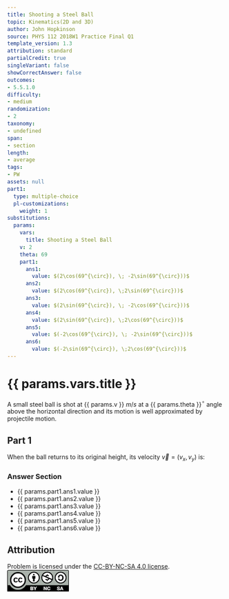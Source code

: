 ```yaml
---
title: Shooting a Steel Ball
topic: Kinematics(2D and 3D)
author: John Hopkinson
source: PHYS 112 2018W1 Practice Final Q1
template_version: 1.3
attribution: standard
partialCredit: true
singleVariant: false
showCorrectAnswer: false
outcomes:
- 5.5.1.0
difficulty:
- medium
randomization:
- 2
taxonomy:
- undefined
span:
- section
length:
- average
tags:
- PW
assets: null
part1:
  type: multiple-choice
  pl-customizations:
    weight: 1
substitutions:
  params:
    vars:
      title: Shooting a Steel Ball
    v: 2
    theta: 69
    part1:
      ans1:
        value: $(2\cos(69^{\circ}), \; -2\sin(69^{\circ}))$
      ans2:
        value: $(2\cos(69^{\circ}), \;2\sin(69^{\circ}))$
      ans3:
        value: $(2\sin(69^{\circ}), \; -2\cos(69^{\circ}))$
      ans4:
        value: $(2\sin(69^{\circ}), \;2\cos(69^{\circ}))$
      ans5:
        value: $(-2\cos(69^{\circ}), \; -2\sin(69^{\circ}))$
      ans6:
        value: $(-2\sin(69^{\circ}), \;2\cos(69^{\circ}))$
---
```

# {{ params.vars.title }}
A small steel ball is shot at {{ params.v }} $m/s$ at a {{ params.theta }}$^{\circ}$ angle above the horizontal direction and its motion is well approximated by projectile motion.

## Part 1

When the ball returns to its original height, its velocity $\overrightarrow{v} = (v_x, v_y)$ is:

### Answer Section

- {{ params.part1.ans1.value }}
- {{ params.part1.ans2.value }}
- {{ params.part1.ans3.value }}
- {{ params.part1.ans4.value }}
- {{ params.part1.ans5.value }}
- {{ params.part1.ans6.value }}

## Attribution

Problem is licensed under the [CC-BY-NC-SA 4.0 license](https://creativecommons.org/licenses/by-nc-sa/4.0/).<br> ![The Creative Commons 4.0 license requiring attribution-BY, non-commercial-NC, and share-alike-SA license.](https://raw.githubusercontent.com/firasm/bits/master/by-nc-sa.png)